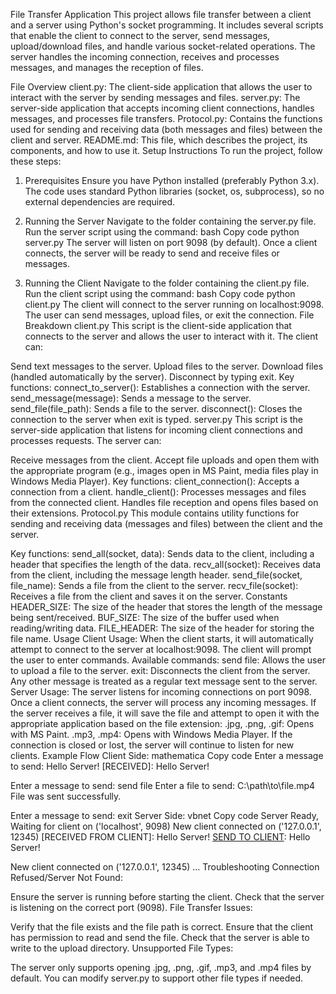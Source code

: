 File Transfer Application
This project allows file transfer between a client and a server using Python's socket programming. It includes several scripts that enable the client to connect to the server, send messages, upload/download files, and handle various socket-related operations. The server handles the incoming connection, receives and processes messages, and manages the reception of files.

File Overview
client.py: The client-side application that allows the user to interact with the server by sending messages and files.
server.py: The server-side application that accepts incoming client connections, handles messages, and processes file transfers.
Protocol.py: Contains the functions used for sending and receiving data (both messages and files) between the client and server.
README.md: This file, which describes the project, its components, and how to use it.
Setup Instructions
To run the project, follow these steps:

1. Prerequisites
Ensure you have Python installed (preferably Python 3.x). The code uses standard Python libraries (socket, os, subprocess), so no external dependencies are required.

2. Running the Server
Navigate to the folder containing the server.py file.
Run the server script using the command:
bash
Copy code
python server.py
The server will listen on port 9098 (by default). Once a client connects, the server will be ready to send and receive files or messages.
3. Running the Client
Navigate to the folder containing the client.py file.
Run the client script using the command:
bash
Copy code
python client.py
The client will connect to the server running on localhost:9098. The user can send messages, upload files, or exit the connection.
File Breakdown
client.py
This script is the client-side application that connects to the server and allows the user to interact with it. The client can:

Send text messages to the server.
Upload files to the server.
Download files (handled automatically by the server).
Disconnect by typing exit.
Key functions:
connect_to_server(): Establishes a connection with the server.
send_message(message): Sends a message to the server.
send_file(file_path): Sends a file to the server.
disconnect(): Closes the connection to the server when exit is typed.
server.py
This script is the server-side application that listens for incoming client connections and processes requests. The server can:

Receive messages from the client.
Accept file uploads and open them with the appropriate program (e.g., images open in MS Paint, media files play in Windows Media Player).
Key functions:
client_connection(): Accepts a connection from a client.
handle_client(): Processes messages and files from the connected client.
Handles file reception and opens files based on their extensions.
Protocol.py
This module contains utility functions for sending and receiving data (messages and files) between the client and the server.

Key functions:
send_all(socket, data): Sends data to the client, including a header that specifies the length of the data.
recv_all(socket): Receives data from the client, including the message length header.
send_file(socket, file_name): Sends a file from the client to the server.
recv_file(socket): Receives a file from the client and saves it on the server.
Constants
HEADER_SIZE: The size of the header that stores the length of the message being sent/received.
BUF_SIZE: The size of the buffer used when reading/writing data.
FILE_HEADER: The size of the header for storing the file name.
Usage
Client Usage:
When the client starts, it will automatically attempt to connect to the server at localhost:9098.
The client will prompt the user to enter commands.
Available commands:
send file: Allows the user to upload a file to the server.
exit: Disconnects the client from the server.
Any other message is treated as a regular text message sent to the server.
Server Usage:
The server listens for incoming connections on port 9098.
Once a client connects, the server will process any incoming messages.
If the server receives a file, it will save the file and attempt to open it with the appropriate application based on the file extension:
.jpg, .png, .gif: Opens with MS Paint.
.mp3, .mp4: Opens with Windows Media Player.
If the connection is closed or lost, the server will continue to listen for new clients.
Example Flow
Client Side:
mathematica
Copy code
Enter a message to send: Hello Server!
[RECEIVED]: Hello Server!

Enter a message to send: send file
Enter a file to send: C:\path\to\file.mp4
File was sent successfully.

Enter a message to send: exit
Server Side:
vbnet
Copy code
Server Ready, Waiting for client on ('localhost', 9098)
New client connected on ('127.0.0.1', 12345)
[RECEIVED FROM CLIENT]: Hello Server!
[SEND TO CLIENT]: Hello Server!

[SEND TO CLIENT]: ACK
New client connected on ('127.0.0.1', 12345)
...
Troubleshooting
Connection Refused/Server Not Found:

Ensure the server is running before starting the client.
Check that the server is listening on the correct port (9098).
File Transfer Issues:

Verify that the file exists and the file path is correct.
Ensure that the client has permission to read and send the file.
Check that the server is able to write to the upload directory.
Unsupported File Types:

The server only supports opening .jpg, .png, .gif, .mp3, and .mp4 files by default. You can modify server.py to support other file types if needed.

